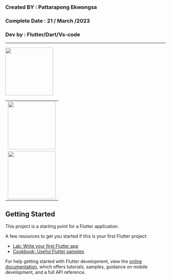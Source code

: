 ### Created BY : Pattarapong Ekwongsa

### Complete Date : 21 / March /2023

### Dev by : Flutter/Dart/Vs-code

***




<table>
    <tr>
      <td>
<img src="(https://user-images.githubusercontent.com/127838702/228148448-7becee58-595b-4df7-9c39-b9aa1415f352.png" width="150">
     </td>
     <tr>
<img src="(https://user-images.githubusercontent.com/127838702/228148428-3826026f-b73b-4c9d-b8df-cb1195c58d58.png" width="150">
      </td>
      <td>
      <img src="https://user-images.githubusercontent.com/127838702/228148465-1c89da20-6625-4c17-9540-f3aaf2e6681b.png" width="150"
     </tr>
   </table>





## Getting Started

This project is a starting point for a Flutter application.

A few resources to get you started if this is your first Flutter project:

- [Lab: Write your first Flutter app](https://docs.flutter.dev/get-started/codelab)
- [Cookbook: Useful Flutter samples](https://docs.flutter.dev/cookbook)

For help getting started with Flutter development, view the
[online documentation](https://docs.flutter.dev/), which offers tutorials,
samples, guidance on mobile development, and a full API reference.
